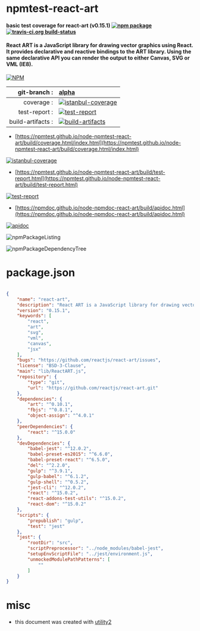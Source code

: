 # npmtest-react-art

#### basic test coverage for  react-art (v0.15.1)  [![npm package](https://img.shields.io/npm/v/npmtest-react-art.svg?style=flat-square)](https://www.npmjs.org/package/npmtest-react-art) [![travis-ci.org build-status](https://api.travis-ci.org/npmtest/node-npmtest-react-art.svg)](https://travis-ci.org/npmtest/node-npmtest-react-art)

#### React ART is a JavaScript library for drawing vector graphics using React. It provides declarative and reactive bindings to the ART library. Using the same declarative API you can render the output to either Canvas, SVG or VML (IE8).

[![NPM](https://nodei.co/npm/react-art.png?downloads=true&downloadRank=true&stars=true)](https://www.npmjs.com/package/react-art)

| git-branch : | [alpha](https://github.com/npmtest/node-npmtest-react-art/tree/alpha)|
|--:|:--|
| coverage : | [![istanbul-coverage](https://npmtest.github.io/node-npmtest-react-art/build/coverage.badge.svg)](https://npmtest.github.io/node-npmtest-react-art/build/coverage.html/index.html)|
| test-report : | [![test-report](https://npmtest.github.io/node-npmtest-react-art/build/test-report.badge.svg)](https://npmtest.github.io/node-npmtest-react-art/build/test-report.html)|
| build-artifacts : | [![build-artifacts](https://npmtest.github.io/node-npmtest-react-art/glyphicons_144_folder_open.png)](https://github.com/npmtest/node-npmtest-react-art/tree/gh-pages/build)|

- [https://npmtest.github.io/node-npmtest-react-art/build/coverage.html/index.html](https://npmtest.github.io/node-npmtest-react-art/build/coverage.html/index.html)

[![istanbul-coverage](https://npmtest.github.io/node-npmtest-react-art/build/screenCapture.buildCi.browser.%252Ftmp%252Fbuild%252Fcoverage.lib.html.png)](https://npmtest.github.io/node-npmtest-react-art/build/coverage.html/index.html)

- [https://npmtest.github.io/node-npmtest-react-art/build/test-report.html](https://npmtest.github.io/node-npmtest-react-art/build/test-report.html)

[![test-report](https://npmtest.github.io/node-npmtest-react-art/build/screenCapture.buildCi.browser.%252Ftmp%252Fbuild%252Ftest-report.html.png)](https://npmtest.github.io/node-npmtest-react-art/build/test-report.html)

- [https://npmdoc.github.io/node-npmdoc-react-art/build/apidoc.html](https://npmdoc.github.io/node-npmdoc-react-art/build/apidoc.html)

[![apidoc](https://npmdoc.github.io/node-npmdoc-react-art/build/screenCapture.buildCi.browser.%252Ftmp%252Fbuild%252Fapidoc.html.png)](https://npmdoc.github.io/node-npmdoc-react-art/build/apidoc.html)

![npmPackageListing](https://npmtest.github.io/node-npmtest-react-art/build/screenCapture.npmPackageListing.svg)

![npmPackageDependencyTree](https://npmtest.github.io/node-npmtest-react-art/build/screenCapture.npmPackageDependencyTree.svg)



# package.json

```json

{
    "name": "react-art",
    "description": "React ART is a JavaScript library for drawing vector graphics using React. It provides declarative and reactive bindings to the ART library. Using the same declarative API you can render the output to either Canvas, SVG or VML (IE8).",
    "version": "0.15.1",
    "keywords": [
        "react",
        "art",
        "svg",
        "vml",
        "canvas",
        "jsx"
    ],
    "bugs": "https://github.com/reactjs/react-art/issues",
    "license": "BSD-3-Clause",
    "main": "lib/ReactART.js",
    "repository": {
        "type": "git",
        "url": "https://github.com/reactjs/react-art.git"
    },
    "dependencies": {
        "art": "^0.10.1",
        "fbjs": "^0.8.1",
        "object-assign": "^4.0.1"
    },
    "peerDependencies": {
        "react": "^15.0.0"
    },
    "devDependencies": {
        "babel-jest": "^12.0.2",
        "babel-preset-es2015": "^6.6.0",
        "babel-preset-react": "^6.5.0",
        "del": "^2.2.0",
        "gulp": "^3.9.1",
        "gulp-babel": "^6.1.2",
        "gulp-shell": "^0.5.2",
        "jest-cli": "^12.0.2",
        "react": "^15.0.2",
        "react-addons-test-utils": "^15.0.2",
        "react-dom": "^15.0.2"
    },
    "scripts": {
        "prepublish": "gulp",
        "test": "jest"
    },
    "jest": {
        "rootDir": "src",
        "scriptPreprocessor": "../node_modules/babel-jest",
        "setupEnvScriptFile": "../jest/environment.js",
        "unmockedModulePathPatterns": [
            ""
        ]
    }
}
```



# misc
- this document was created with [utility2](https://github.com/kaizhu256/node-utility2)
